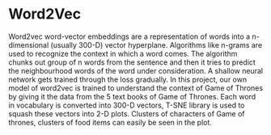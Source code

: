 # Word2Vec
Word2vec word-vector embeddings are a representation of words into a n- dimensional (usually 300-D) vector hyperplane. Algorithms like n-grams are used to recognize the context in which a word comes. The algorithm chunks out group of n words from the sentence and then it tries to predict the neighbourhood words of the word under consideration. A shallow neural network gets trained through the loss gradually.
In this project, our own model of word2vec is trained to understand the context of Game of Thrones by giving it the data from the 5 text books of Game of Thrones. Each word in vocabulary is converted into 300-D vectors, 
T-SNE library is used to squash these vectors into 2-D plots. Clusters of characters of Game of thrones, clusters of food items can easily be seen in the plot.
